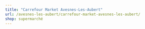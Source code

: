 ```yaml
---
title: "Carrefour Market Avesnes-Les-Aubert"
url: /avesnes-les-aubert/carrefour-market-avesnes-les-aubert/
shop: supermarché
---
```

